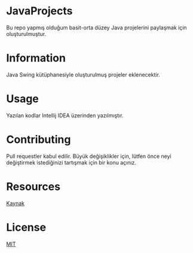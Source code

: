 # JavaProjects

Bu repo yapmış olduğum basit-orta düzey Java projelerini paylaşmak için oluşturulmuştur.

# Information
Java Swing kütüphanesiyle oluşturulmuş projeler eklenecektir.
#  Usage
Yazılan kodlar Intellij IDEA üzerinden yazılmıştır.

# Contributing
Pull requestler kabul edilir. Büyük değişiklikler için, lütfen önce neyi değiştirmek istediğinizi tartışmak için bir konu açınız.

# Resources 
[Kaynak](https://docs.oracle.com/en/java/)

# License
[MIT](https://github.com/Nevzatcs/JavaProjects/blob/main/LICENSE)